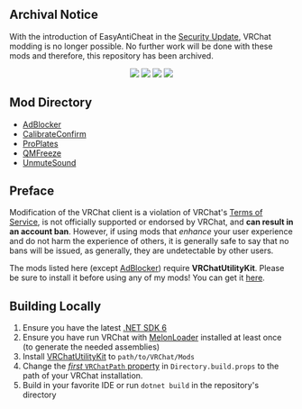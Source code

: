 ## Archival Notice
With the introduction of EasyAntiCheat in the [Security Update](https://hello.vrchat.com/blog/vrchat-security-update), VRChat modding is no longer possible. No further work will be done with these mods and therefore, this repository has been archived.

<p align="center">
    <img src="https://img.shields.io/static/v1?label=melonloader&message=v0.5.4&color=green&style=flat-square">
    <img src="https://img.shields.io/static/v1?label=vrchat&message=1192&color=00c9ab&style=flat-square">
    <img src="https://img.shields.io/github/workflow/status/tetra-fox/VRCMods/Build?style=flat-square">
    <img src="https://img.shields.io/github/downloads/tetra-fox/VRCMods/total?color=informational&style=flat-square">
</p>

## Mod Directory
- [AdBlocker](../../tree/master/AdBlocker)
- [CalibrateConfirm](../../tree/master/CalibrateConfirm)
- [ProPlates](../../tree/master/ProPlates)
- [QMFreeze](../../tree/master/QMFreeze)
- [UnmuteSound](../../tree/master/UnmuteSound)
<!-- - [ComfierVRMenu])(../../tree/master/ComfierVRMenu) SOON™ -->
<!-- - [VXP])(../../tree/master/VXP) SOON™ -->
  
## Preface
Modification of the VRChat client is a violation of VRChat's [Terms of Service](https://hello.vrchat.com/legal), is not officially supported or endorsed by VRChat, and **can result in an account ban**. However, if using mods that _enhance_ your user experience and do not harm the experience of others, it is generally safe to say that no bans will be issued, as generally, they are undetectable by other users.

The mods listed here (except [AdBlocker](../../tree/master/AdBlocker)) require **VRChatUtilityKit**. Please be sure to install it before using any of my mods! You can get it [here](https://github.com/SleepyVRC/Mods/releases).

## Building Locally
1. Ensure you have the latest [.NET SDK 6](https://dotnet.microsoft.com/en-us/download/dotnet/6.0)
2. Ensure you have run VRChat with [MelonLoader](https://github.com/LavaGang/MelonLoader) installed at least once (to generate the needed assemblies)
3. Install [VRChatUtilityKit](https://github.com/SleepyVRC/Mods/releases) to `path/to/VRChat/Mods`
4. Change the [_first_ `VRChatPath` property](https://github.com/tetra-fox/VRCMods/blob/main/Directory.Build.props#L6) in `Directory.build.props` to the path of your VRChat installation.
5. Build in your favorite IDE or run `dotnet build` in the repository's directory
